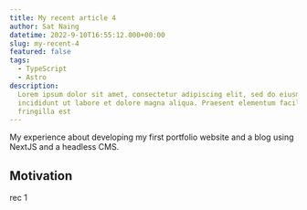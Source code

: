 ```yaml
---
title: My recent article 4
author: Sat Naing
datetime: 2022-9-10T16:55:12.000+00:00
slug: my-recent-4
featured: false
tags:
  - TypeScript
  - Astro
description:
  Lorem ipsum dolor sit amet, consectetur adipiscing elit, sed do eiusmod tempor
  incididunt ut labore et dolore magna aliqua. Praesent elementum facilisis leo vel
  fringilla est
---
```


My experience about developing my first portfolio website and a blog using NextJS and a headless CMS.

## Motivation

rec 1
